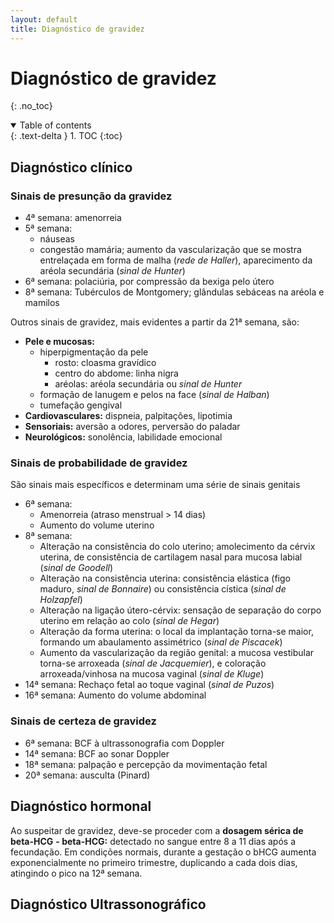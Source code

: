 ```yaml
---
layout: default
title: Diagnóstico de gravidez
---
```

# Diagnóstico de gravidez
{: .no_toc}

<details open markdown="block">
  <summary>
    Table of contents
  </summary>
  {: .text-delta }
1. TOC
{:toc}
</details>

## Diagnóstico clínico
### Sinais de presunção da gravidez
- 4ª semana: amenorreia
- 5ª semana: 
	- náuseas
	- congestão mamária; aumento da vascularização que se mostra entrelaçada em forma de malha (*rede de Haller*), aparecimento da aréola secundária (*sinal de Hunter*)
- 6ª semana: polaciúria, por compressão da bexiga pelo útero
- 8ª semana: Tubérculos de Montgomery; glândulas sebáceas na aréola e mamilos

Outros sinais de gravidez, mais evidentes a partir da 21ª semana, são:
- **Pele e mucosas:** 
	- hiperpigmentação da pele
		- rosto: cloasma gravídico
		- centro do abdome: linha nigra
		- aréolas: aréola secundária ou *sinal de Hunter*
	- formação de lanugem e pelos na face (*sinal de Halban*)
	- tumefação gengival
- **Cardiovasculares:** dispneia, palpitações, lipotimia
- **Sensoriais:** aversão a odores, perversão do paladar
- **Neurológicos:** sonolência, labilidade emocional


### Sinais de probabilidade de gravidez
São sinais mais específicos e determinam uma série de sinais genitais
- 6ª semana:
	- Amenorreia (atraso menstrual > 14 dias)
	- Aumento do volume uterino
- 8ª semana: 
	- Alteração na consistência do colo uterino; amolecimento da cérvix uterina, de consistência de cartilagem nasal para mucosa labial (*sinal de Goodell*)
	- Alteração na consistência uterina: consistência elástica (figo maduro, *sinal de Bonnaire*) ou consistência cística (*sinal de Holzapfel*)
	- Alteração na ligação útero-cérvix: sensação de separação do corpo uterino em relação ao colo (*sinal de Hegar*)
	- Alteração da forma uterina: o local da implantação torna-se maior, formando um abaulamento assimétrico (*sinal de Piscacek*)
	- Aumento da vascularização da região genital: a mucosa vestibular torna-se arroxeada (*sinal de Jacquemier*), e coloração arroxeada/vinhosa na mucosa vaginal (*sinal de Kluge*)
- 14ª semana: Rechaço fetal ao toque vaginal (*sinal de Puzos*)
- 16ª semana: Aumento do volume abdominal

### Sinais de certeza de gravidez
- 6ª semana: BCF à ultrassonografia com Doppler
- 14ª semana: BCF ao sonar Doppler
- 18ª semana: palpação e percepção da movimentação fetal
- 20ª semana: ausculta (Pinard)


## Diagnóstico hormonal
Ao suspeitar de gravidez, deve-se proceder com a **dosagem sérica de beta-HCG**
**- beta-HCG:** detectado no sangue entre 8 a 11 dias após a fecundação. Em condições normais, durante a gestação o bHCG aumenta exponencialmente no primeiro trimestre, duplicando a cada dois dias, atingindo o pico na 12ª semana.

## Diagnóstico Ultrassonográfico

<!--stackedit_data:
eyJoaXN0b3J5IjpbODU3NDYyNzAyLC0xMTY1MjQ1NDIxXX0=
-->